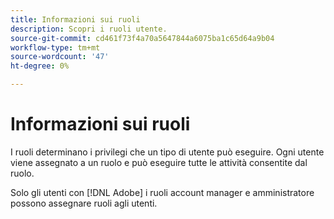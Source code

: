 ```yaml
---
title: Informazioni sui ruoli
description: Scopri i ruoli utente.
source-git-commit: cd461f73f4a70a5647844a6075ba1c65d64a9b04
workflow-type: tm+mt
source-wordcount: '47'
ht-degree: 0%

---
```


# Informazioni sui ruoli

I ruoli determinano i privilegi che un tipo di utente può eseguire. Ogni utente viene assegnato a un ruolo e può eseguire tutte le attività consentite dal ruolo.

Solo gli utenti con [!DNL Adobe] i ruoli account manager e amministratore possono assegnare ruoli agli utenti.
